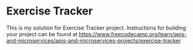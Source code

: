 # Exercise Tracker

This is my solution for Exercise Tracker project. Instructions for building your project can be found at https://www.freecodecamp.org/learn/apis-and-microservices/apis-and-microservices-projects/exercise-tracker
